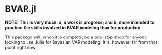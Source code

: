 # BVAR.jl

**NOTE: This is very much: a, a work in progress; and b, more intended to practice the skills involved in BVAR modeling than for production**

This package will, when it is complete, be a one-stop shop for anyone looking to use Julia for Bayesian VAR modeling.
It is, however, far from that point right now.

